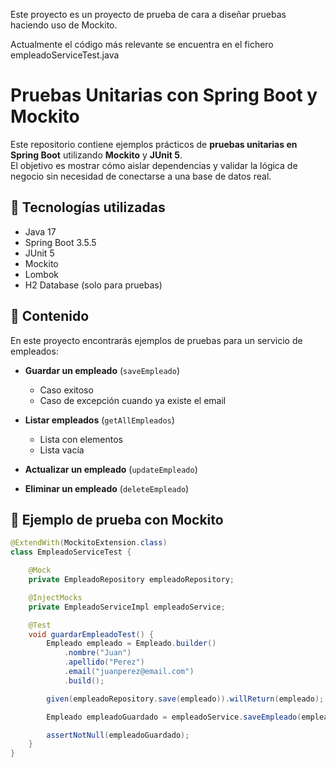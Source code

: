 Este proyecto es un proyecto de prueba de cara a diseñar pruebas haciendo uso de Mockito. 

Actualmente el código más relevante se encuentra en el fichero empleadoServiceTest.java 


# Pruebas Unitarias con Spring Boot y Mockito

Este repositorio contiene ejemplos prácticos de **pruebas unitarias en Spring Boot** utilizando **Mockito** y **JUnit 5**.  
El objetivo es mostrar cómo aislar dependencias y validar la lógica de negocio sin necesidad de conectarse a una base de datos real.

## 🚀 Tecnologías utilizadas
- Java 17
- Spring Boot 3.5.5
- JUnit 5
- Mockito
- Lombok
- H2 Database (solo para pruebas)

## 📂 Contenido
En este proyecto encontrarás ejemplos de pruebas para un servicio de empleados:

- **Guardar un empleado** (`saveEmpleado`)  
  - Caso exitoso  
  - Caso de excepción cuando ya existe el email  

- **Listar empleados** (`getAllEmpleados`)  
  - Lista con elementos  
  - Lista vacía  

- **Actualizar un empleado** (`updateEmpleado`)  

- **Eliminar un empleado** (`deleteEmpleado`)  

## 🧪 Ejemplo de prueba con Mockito

```java
@ExtendWith(MockitoExtension.class)
class EmpleadoServiceTest {

    @Mock
    private EmpleadoRepository empleadoRepository;

    @InjectMocks
    private EmpleadoServiceImpl empleadoService;

    @Test
    void guardarEmpleadoTest() {
        Empleado empleado = Empleado.builder()
            .nombre("Juan")
            .apellido("Perez")
            .email("juanperez@email.com")
            .build();

        given(empleadoRepository.save(empleado)).willReturn(empleado);

        Empleado empleadoGuardado = empleadoService.saveEmpleado(empleado);

        assertNotNull(empleadoGuardado);
    }
}
